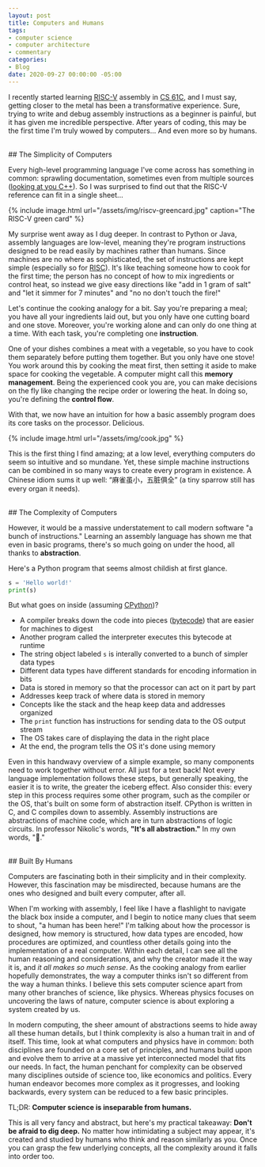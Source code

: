 ```yaml
---
layout: post
title: Computers and Humans
tags:
- computer science
- computer architecture
- commentary
categories:
- Blog
date: 2020-09-27 00:00:00 -05:00
---
```


I recently started learning [RISC-V](https://en.wikipedia.org/wiki/RISC-V) assembly in [CS 61C](https://www2.eecs.berkeley.edu/Courses/CS61C/), and I must say, getting closer to the metal has been a transformative experience. Sure, trying to write and debug assembly instructions as a beginner is painful, but it has given me incredible perspective. After years of coding, this may be the first time I'm truly wowed by computers... And even more so by humans.

<br>
## The Simplicity of Computers

Every high-level programming language I've come across has something in common: sprawling documentation, sometimes even from multiple sources ([looking at you C++](https://www.google.com/search?q=c%2B%2B+documentation)). So I was surprised to find out that the RISC-V reference can fit in a single sheet...

{% include image.html url="/assets/img/riscv-greencard.jpg" caption="The RISC-V green card" %}

My surprise went away as I dug deeper. In contrast to Python or Java, assembly languages are low-level, meaning they're program instructions designed to be read easily by machines rather than humans. Since machines are no where as sophisticated, the set of instructions are kept simple (especially so for [RISC](https://en.wikipedia.org/wiki/Reduced_instruction_set_computer)). It's like teaching someone how to cook for the first time; the person has no concept of how to mix ingredients or control heat, so instead we give easy directions like "add in 1 gram of salt" and "let it simmer for 7 minutes" and "no no don't touch the fire!"

Let's continue the cooking analogy for a bit. Say you're preparing a meal; you have all your ingredients laid out, but you only have one cutting board and one stove. Moreover, you're working alone and can only do one thing at a time. With each task, you're completing one **instruction**.

One of your dishes combines a meat with a vegetable, so you have to cook them separately before putting them together. But you only have one stove! You work around this by cooking the meat first, then setting it aside to make space for cooking the vegetable. A computer might call this **memory management**. Being the experienced cook you are, you can make decisions on the fly like changing the recipe order or lowering the heat. In doing so, you're defining the **control flow**. 

With that, we now have an intuition for how a basic assembly program does its core tasks on the processor. Delicious.

{% include image.html url="/assets/img/cook.jpg" %}

This is the first thing I find amazing; at a low level, everything computers do seem so intuitive and so mundane. Yet, these simple machine instructions can be combined in so many ways to create every program in existence. A Chinese idiom sums it up well: “麻雀虽小，五脏俱全” (a tiny sparrow still has every organ it needs).

<br>
## The Complexity of Computers

However, it would be a massive understatement to call modern software "a bunch of instructions." Learning an assembly language has shown me that even in basic programs, there's so much going on under the hood, all thanks to **abstraction**. 

Here's a Python program that seems almost childish at first glance. 

```python
s = 'Hello world!'
print(s)
```

But what goes on inside (assuming [CPython](https://en.wikipedia.org/wiki/CPython))?
- A compiler breaks down the code into pieces ([bytecode](https://en.wikipedia.org/wiki/Intermediate_representation)) that are easier for machines to digest
- Another program called the interpreter executes this bytecode at runtime
- The string object labeled `s` is interally converted to a bunch of simpler data types
- Different data types have different standards for encoding information in bits
- Data is stored in memory so that the processor can act on it part by part
- Addresses keep track of where data is stored in memory
- Concepts like the stack and the heap keep data and addresses organized
- The `print` function has instructions for sending data to the OS output stream
- The OS takes care of displaying the data in the right place
- At the end, the program tells the OS it's done using memory

Even in this handwavy overview of a simple example, so many components need to work together without error. All just for a text back! Not every language implementation follows these steps, but generally speaking, the easier it is to write, the greater the iceberg effect. Also consider this: every step in this process requires some other program, such as the compiler or the OS, that's built on some form of abstraction itself. CPython is written in C, and C compiles down to assembly. Assembly instructions are abstractions of machine code, which are in turn abstractions of logic circuits. In professor Nikolic's words, **"It's all abstraction."** In my own words, "🤯."

<br>
## Built By Humans

Computers are fascinating both in their simplicity and in their complexity. However, this fascination may be misdirected, because humans are the ones who designed and built every computer, after all.

When I'm working with assembly, I feel like I have a flashlight to navigate the black box inside a computer, and I begin to notice many clues that seem to shout, "a human has been here!" I'm talking about how the processor is designed, how memory is structured, how data types are encoded, how procedures are optimized, and countless other details going into the implementation of a real computer. Within each detail, I can see all the human reasoning and considerations, and why the creator made it the way it is, and *it all makes so much sense*. As the cooking analogy from earlier hopefully demonstrates, the way a computer thinks isn't so different from the way a human thinks. I believe this sets computer science apart from many other branches of science, like physics. Whereas physics focuses on uncovering the laws of nature, computer science is about exploring a system created by us. 

In modern computing, the sheer amount of abstractions seems to hide away all these human details, but I think complexity is also a human trait in and of itself. This time, look at what computers and physics have in common: both disciplines are founded on a core set of principles, and humans build upon and evolve them to arrive at a massive yet interconnected model that fits our needs. In fact, the human penchant for complexity can be observed many disciplines outside of science too, like economics and politics. Every human endeavor becomes more complex as it progresses, and looking backwards, every system can be reduced to a few basic principles.

TL;DR: **Computer science is inseparable from humans.**

This is all very fancy and abstract, but here's my practical takeaway: **Don't be afraid to dig deep.** No matter how intimidating a subject may appear, it's created and studied by humans who think and reason similarly as you. Once you can grasp the few underlying concepts, all the complexity around it falls into order too.
